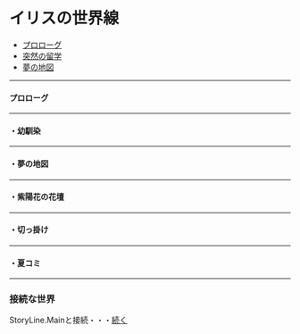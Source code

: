 # イリスの世界線
  
* [プロローグ](#プロローグ)
* [突然の留学](#突然の留学)
* [夢の地図](#夢の地図)
  
---
  
#### プロローグ

---

#### ・幼馴染

---

#### ・夢の地図

---

#### ・紫陽花の花壇

---

#### ・切っ掛け

---

#### ・夏コミ

---

### 接続な世界

StoryLine.Mainと接続・・・[続く](Readme.MD)  
  
  